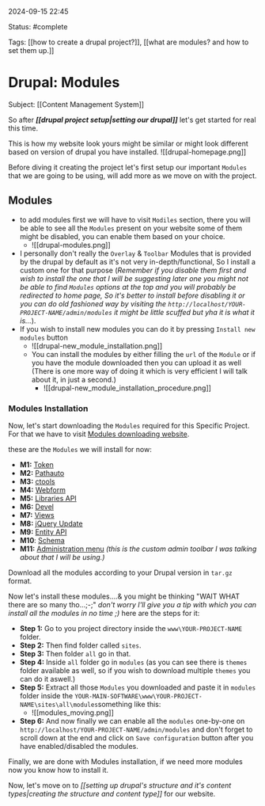 2024-09-15 22:45

Status: #complete 

Tags: [[how to create a drupal project?]], [[what are modules? and how to set them up.]]

# Drupal: Modules
Subject: [[Content Management System]]

So after ***[[drupal project setup|setting our drupal]]*** let's get started for real this time.

This is how my website look yours might be similar or might look different based on version of drupal you have installed.
![[drupal-homepage.png]]

Before diving it creating the project let's first setup our important `Modules` that we are going to be using, will add more as we move on with the project.
## Modules
- to add modules first we will have to visit `Modiles` section, there you will be able to see all the `Modules` present on your website some of them might be disabled, you can enable them based on your choice.
	- ![[drupal-modules.png]]
- I personally don't really the `Overlay` & `Toolbar` Modules that is provided by the drupal by default as it's not very in-depth/functional, So I  install a custom one for that purpose (*Remember if you disable them first and wish to install the one that I will be suggesting later one you might not be able to find `Modules` options at the top and you will probably be redirected to home page, So it's better to install before disabling it or you can do old fashioned way by visiting the `http://localhost/YOUR-PROJECT-NAME/admin/modules` it might be little scuffed but yha it is what it is...*).
- If you wish to install new modules you can do it by pressing `Install new modules` button
	- ![[drupal-new_module_installation.png]]
	- You can install the modules by either filling the `url` of the `Module` or if you have the module downloaded then you can upload it as well (There is one more way of doing it which is very efficient I will talk about it, in just a second.)
		- ![[drupal-new_module_installation_procedure.png]]


### Modules Installation
Now, let's start downloading the `Modules` required for this Specific Project. For that we have to visit [Modules downloading website](https://www.drupal.org/project/project_module).

these are the `Modules` we will install for now:
- **M1:** [Token](https://www.drupal.org/project/token)
- **M2:** [Pathauto](https://www.drupal.org/project/pathauto)
- **M3:** [ctools](https://www.drupal.org/project/ctools)
- **M4:** [Webform](https://www.drupal.org/project/webform)
- **M5:** [Libraries API](https://www.drupal.org/project/libraries)
- **M6:** [Devel](https://www.drupal.org/project/devel)
- **M7:** [Views](https://www.drupal.org/project/views)
- **M8:** [jQuery Update](https://www.drupal.org/project/jquery_update)
- **M9:** [Entity API](https://www.drupal.org/project/entity)
- **M10**: [Schema](https://www.drupal.org/project/schema)
- **M11:** [Administration menu](https://www.drupal.org/project/admin_menu) *(this is the custom admin toolbar I was talking about that I will be using.)*

Download all the modules according to your Drupal version in `tar.gz` format.

Now let's install these modules....& you might be thinking "WAIT WHAT there are so many tho...;-;" *don't worry I'll give you a tip with which you can install all the modules in no time ;)* here are the steps for it:
- **Step 1:** Go to you project directory inside the `www\YOUR-PROJECT-NAME` folder.
- **Step 2:** Then find folder called `sites`.
- **Step 3:** Then folder `all` go in that.
- **Step 4:** Inside `all` folder go in `modules` (as you can see there is `themes` folder available as well, so if you wish to download multiple `themes` you can do it aswell.)
- **Step 5:** Extract all those `Modules` you downloaded and paste it in `modules` folder inside the `YOUR-MAIN-SOFTWARE\www\YOUR-PROJECT-NAME\sites\all\modules`something like this:
	- ![[modules_moving.png]]
- **Step 6:** And now finally we can enable all the `modules` one-by-one on `http://localhost/YOUR-PROJECT-NAME/admin/modules` and don't forget to scroll down at the end and click on `Save configuration` button after you have enabled/disabled the modules.

Finally, we are done with Modules installation, if we need more modules now you know how to install it.

Now, let's move on to *[[setting up drupal's structure and it's content types|creating the structure and content type]]*  for our website.